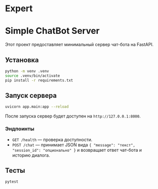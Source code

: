 # Expert
# Simple ChatBot Server

Этот проект предоставляет минимальный сервер чат-бота на FastAPI.

## Установка

```bash
python -m venv .venv
source .venv/bin/activate
pip install -r requirements.txt
```

## Запуск сервера

```bash
uvicorn app.main:app --reload
```

После запуска сервер будет доступен на `http://127.0.0.1:8000`.

### Эндпоинты

- `GET /health` — проверка доступности.
- `POST /chat` — принимает JSON вида `{ "message": "текст", "session_id": "опционально" }` и возвращает ответ чат-бота и историю диалога.

## Тесты

```bash
pytest
```
